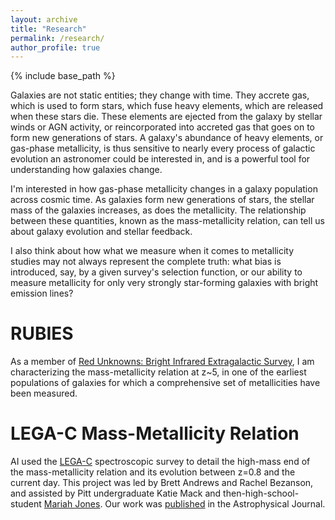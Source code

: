 ```yaml
---
layout: archive
title: "Research"
permalink: /research/
author_profile: true
---
```

{% include base_path %}

Galaxies are not static entities; they change with time. They accrete gas, which is used to form stars, which fuse heavy elements, which are released when these stars die. These elements are ejected from the galaxy by stellar winds or AGN activity, or reincorporated into accreted gas that goes on to form new generations of stars. A galaxy's abundance of heavy elements, or gas-phase metallicity, is thus sensitive to nearly every process of galactic evolution an astronomer could be interested in, and is a powerful tool for understanding how galaxies change. 

I'm interested in how gas-phase metallicity changes in a galaxy population across cosmic time. As galaxies form new generations of stars, the stellar mass of the galaxies increases, as does the metallicity. The relationship between these quantities, known as the mass-metallicity relation, can tell us about galaxy evolution and stellar feedback. 

I also think about how what we measure when it comes to metallicity studies may not always represent the complete truth: what bias is introduced, say, by a given survey's selection function, or our ability to measure metallicity for only very strongly star-forming galaxies with bright emission lines? 

RUBIES
======
As a member of [Red Unknowns: Bright Infrared Extragalactic Survey](https://ui.adsabs.harvard.edu/abs/2024arXiv240905948D/abstract), I am characterizing the mass-metallicity relation at z~5, in one of the earliest populations of galaxies for which a comprehensive set of metallicities have been measured. 

LEGA-C Mass-Metallicity Relation
======
AI used the [LEGA-C](https://www2.mpia-hd.mpg.de/home/legac/) spectroscopic survey to detail the high-mass end of the mass-metallicity relation and its evolution between z=0.8 and the current day. This project was led by Brett Andrews and Rachel Bezanson, and assisted by Pitt undergraduate Katie Mack and then-high-school-student [Mariah Jones](https://www.today.com/tmrw/how-high-school-senior-mariah-jones-became-scientific-researcher-t211429). Our work was [published](https://ui.adsabs.harvard.edu/abs/2024ApJ...964...59L/abstract) in the Astrophysical Journal.

